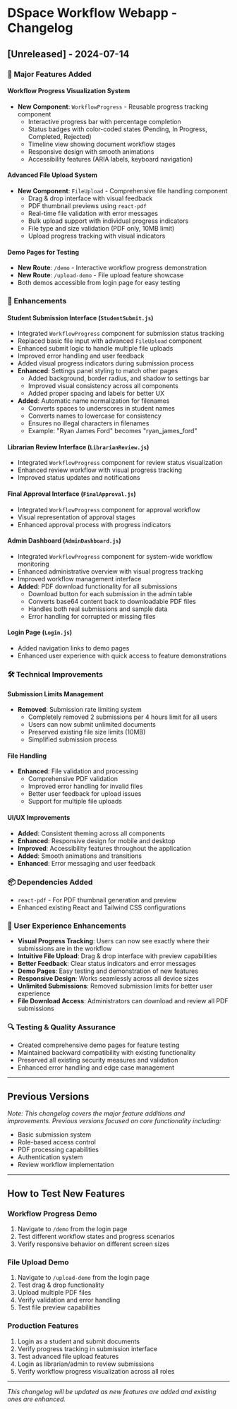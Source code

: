 # DSpace Workflow Webapp - Changelog

## [Unreleased] - 2024-07-14

### 🎉 Major Features Added

#### Workflow Progress Visualization System
- **New Component**: `WorkflowProgress` - Reusable progress tracking component
  - Interactive progress bar with percentage completion
  - Status badges with color-coded states (Pending, In Progress, Completed, Rejected)
  - Timeline view showing document workflow stages
  - Responsive design with smooth animations
  - Accessibility features (ARIA labels, keyboard navigation)

#### Advanced File Upload System
- **New Component**: `FileUpload` - Comprehensive file handling component
  - Drag & drop interface with visual feedback
  - PDF thumbnail previews using `react-pdf`
  - Real-time file validation with error messages
  - Bulk upload support with individual progress indicators
  - File type and size validation (PDF only, 10MB limit)
  - Upload progress tracking with visual indicators

#### Demo Pages for Testing
- **New Route**: `/demo` - Interactive workflow progress demonstration
- **New Route**: `/upload-demo` - File upload feature showcase
- Both demos accessible from login page for easy testing

### 🔧 Enhancements

#### Student Submission Interface (`StudentSubmit.js`)
- Integrated `WorkflowProgress` component for submission status tracking
- Replaced basic file input with advanced `FileUpload` component
- Enhanced submit logic to handle multiple file uploads
- Improved error handling and user feedback
- Added visual progress indicators during submission process
- **Enhanced**: Settings panel styling to match other pages
  - Added background, border radius, and shadow to settings bar
  - Improved visual consistency across all components
  - Added proper spacing and labels for better UX
- **Added**: Automatic name normalization for filenames
  - Converts spaces to underscores in student names
  - Converts names to lowercase for consistency
  - Ensures no illegal characters in filenames
  - Example: "Ryan James Ford" becomes "ryan_james_ford"

#### Librarian Review Interface (`LibrarianReview.js`)
- Integrated `WorkflowProgress` component for review status visualization
- Enhanced review workflow with visual progress tracking
- Improved status updates and notifications

#### Final Approval Interface (`FinalApproval.js`)
- Integrated `WorkflowProgress` component for approval workflow
- Visual representation of approval stages
- Enhanced approval process with progress indicators

#### Admin Dashboard (`AdminDashboard.js`)
- Integrated `WorkflowProgress` component for system-wide workflow monitoring
- Enhanced administrative overview with visual progress tracking
- Improved workflow management interface
- **Added**: PDF download functionality for all submissions
  - Download button for each submission in the admin table
  - Converts base64 content back to downloadable PDF files
  - Handles both real submissions and sample data
  - Error handling for corrupted or missing files

#### Login Page (`Login.js`)
- Added navigation links to demo pages
- Enhanced user experience with quick access to feature demonstrations

### 🛠️ Technical Improvements

#### Submission Limits Management
- **Removed**: Submission rate limiting system
  - Completely removed 2 submissions per 4 hours limit for all users
  - Users can now submit unlimited documents
  - Preserved existing file size limits (10MB)
  - Simplified submission process

#### File Handling
- **Enhanced**: File validation and processing
  - Comprehensive PDF validation
  - Improved error handling for invalid files
  - Better user feedback for upload issues
  - Support for multiple file uploads

#### UI/UX Improvements
- **Added**: Consistent theming across all components
- **Enhanced**: Responsive design for mobile and desktop
- **Improved**: Accessibility features throughout the application
- **Added**: Smooth animations and transitions
- **Enhanced**: Error messaging and user feedback

### 📦 Dependencies Added
- `react-pdf` - For PDF thumbnail generation and preview
- Enhanced existing React and Tailwind CSS configurations

### 🎯 User Experience Enhancements
- **Visual Progress Tracking**: Users can now see exactly where their submissions are in the workflow
- **Intuitive File Upload**: Drag & drop interface with preview capabilities
- **Better Feedback**: Clear status indicators and error messages
- **Demo Pages**: Easy testing and demonstration of new features
- **Responsive Design**: Works seamlessly across all device sizes
- **Unlimited Submissions**: Removed submission limits for better user experience
- **File Download Access**: Administrators can download and review all PDF submissions

### 🔍 Testing & Quality Assurance
- Created comprehensive demo pages for feature testing
- Maintained backward compatibility with existing functionality
- Preserved all existing security measures and validation
- Enhanced error handling and edge case management

---

## Previous Versions
*Note: This changelog covers the major feature additions and improvements. Previous versions focused on core functionality including:*
- Basic submission system
- Role-based access control
- PDF processing capabilities
- Authentication system
- Review workflow implementation

---

## How to Test New Features

### Workflow Progress Demo
1. Navigate to `/demo` from the login page
2. Test different workflow states and progress scenarios
3. Verify responsive behavior on different screen sizes

### File Upload Demo
1. Navigate to `/upload-demo` from the login page
2. Test drag & drop functionality
3. Upload multiple PDF files
4. Verify validation and error handling
5. Test file preview capabilities

### Production Features
1. Login as a student and submit documents
2. Verify progress tracking in submission interface
3. Test advanced file upload features
4. Login as librarian/admin to review submissions
5. Verify workflow progress visualization across all roles

---

*This changelog will be updated as new features are added and existing ones are enhanced.* 
